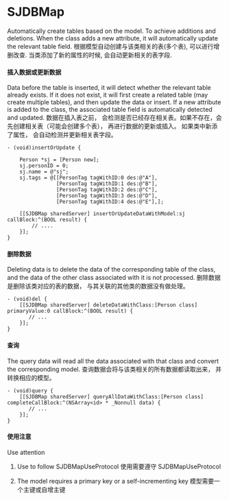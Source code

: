 # SJDBMap

Automatically create tables based on the model. To achieve additions and deletions. When the class adds a new attribute, it will automatically update the relevant table field.
根据模型自动创建与该类相关的表(多个表), 可以进行增删改查. 当类添加了新的属性的时候, 会自动更新相关的表字段.

#### 插入数据或更新数据
Data before the table is inserted, it will detect whether the relevant table already exists. If it does not exist, it will first create a related table (may create multiple tables), and then update the data or insert.
If a new attribute is added to the class, the associated table field is automatically detected and updated.
数据在插入表之前， 会检测是否已经存在相关表。如果不存在，会先创建相关表（可能会创建多个表）， 再进行数据的更新或插入。
如果类中新添了属性， 会自动检测并更新相关表字段。

```
- (void)insertOrUpdate {
    
    Person *sj = [Person new];
    sj.personID = 0;
    sj.name = @"sj";
    sj.tags = @[[PersonTag tagWithID:0 des:@"A"],
                [PersonTag tagWithID:1 des:@"B"],
                [PersonTag tagWithID:2 des:@"C"],
                [PersonTag tagWithID:3 des:@"D"],
                [PersonTag tagWithID:4 des:@"E"],];
    
    [[SJDBMap sharedServer] insertOrUpdateDataWithModel:sj callBlock:^(BOOL result) {
        // ....
    }];
}
```
#### 删除数据
Deleting data is to delete the data of the corresponding table of the class, and the data of the other class associated with it is not processed.
删除数据是删除该类对应的表的数据， 与其关联的其他类的数据没有做处理。

```
- (void)del {
    [[SJDBMap sharedServer] deleteDataWithClass:[Person class] primaryValue:0 callBlock:^(BOOL result) {
       // ...
    }];
}
```
#### 查询
The query data will read all the data associated with that class and convert the corresponding model.
查询数据会将与该类相关的所有数据都读取出来， 并转换相应的模型。

```
- (void)query {
    [[SJDBMap sharedServer] queryAllDataWithClass:[Person class] completeCallBlock:^(NSArray<id> * _Nonnull data) {
       // ...
    }];
}
```
#### 使用注意
Use attention
1. Use to follow SJDBMapUseProtocol
   使用需要遵守 SJDBMapUseProtocol   
   
2. The model requires a primary key or a self-incrementing key
   模型需要一个主键或自增主键
